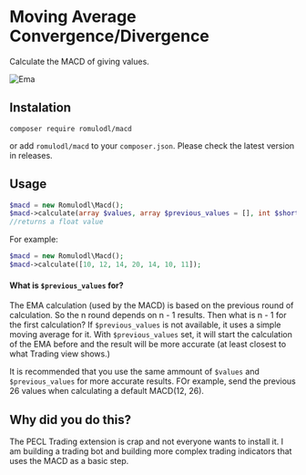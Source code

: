 # Moving Average Convergence/Divergence

Calculate the MACD of giving values.

![Ema](https://github.com/romulodl/macd/workflows/Macd/badge.svg)

## Instalation

```
composer require romulodl/macd
```

or add `romulodl/macd` to your `composer.json`. Please check the latest version in releases.

## Usage

```php
$macd = new Romulodl\Macd();
$macd->calculate(array $values, array $previous_values = [], int $short_period = 12, int $long_period = 26);
//returns a float value
```

For example:
```php
$macd = new Romulodl\Macd();
$macd->calculate([10, 12, 14, 20, 14, 10, 11]);
```

#### What is `$previous_values` for?

The EMA calculation (used by the MACD) is based on the previous round of calculation. So the n round depends on n - 1 results.
Then what is n - 1 for the first calculation? If `$previous_values` is not available, it uses a simple moving average
for it. With `$previous_values` set, it will start the calculation of the EMA before and the result will be more
accurate (at least closest to what Trading view shows.)

It is recommended that you use the same ammount of `$values` and `$previous_values` for more accurate results. FOr example, send the previous 26 values when calculating a default MACD(12, 26). 


## Why did you do this?

The PECL Trading extension is crap and not everyone wants to install it.
I am building a trading bot and building more complex trading indicators that uses the MACD as a basic step.
